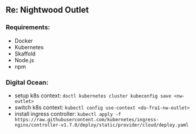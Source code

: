 ## Re: Nightwood Outlet

### Requirements:
 - Docker
 - Kubernetes
 - Skaffold
 - Node.js
 - npm

### Digital Ocean:
 - setup k8s context: `doctl kubernetes cluster kubeconfig save <nw-outlet>`
 - switch k8s context: `kubectl config use-context <do-fra1-nw-outlet>`
 - install ingress controller: `kubectl apply -f https://raw.githubusercontent.com/kubernetes/ingress-nginx/controller-v1.7.0/deploy/static/provider/cloud/deploy.yaml`
